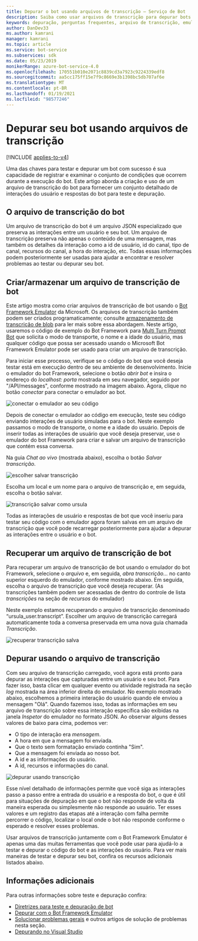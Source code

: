 ```yaml
---
title: Depurar o bot usando arquivos de transcrição – Serviço de Bot
description: Saiba como usar arquivos de transcrição para depurar bots. Veja como criar e recuperar esses arquivos, que fornecem conjuntos detalhados de interações de usuário e respostas de bot.
keywords: depuração, perguntas frequentes, arquivo de transcrição, emulador
author: DanDev33
ms.author: kamrani
manager: kamrani
ms.topic: article
ms.service: bot-service
ms.subservices: sdk
ms.date: 05/23/2019
monikerRange: azure-bot-service-4.0
ms.openlocfilehash: 170551b010e2071c8839cd3a7923c9224339edf8
ms.sourcegitcommit: aa5cc175ff15e7f9c8669e3b1398bc5db707af6e
ms.translationtype: MT
ms.contentlocale: pt-BR
ms.lasthandoff: 01/19/2021
ms.locfileid: "98577246"
---
```

# <a name="debug-your-bot-using-transcript-files"></a>Depurar seu bot usando arquivos de transcrição

[!INCLUDE [applies-to-v4](../includes/applies-to-v4-current.md)]

Uma das chaves para testar e depurar um bot com sucesso é sua capacidade de registrar e examinar o conjunto de condições que ocorrem durante a execução do bot. Este artigo aborda a criação e uso de um arquivo de transcrição do bot para fornecer um conjunto detalhado de interações do usuário e respostas do bot para teste e depuração.

## <a name="the-bot-transcript-file"></a>O arquivo de transcrição do bot

Um arquivo de transcrição do bot é um arquivo JSON especializado que preserva as interações entre um usuário e seu bot. Um arquivo de transcrição preserva não apenas o conteúdo de uma mensagem, mas também os detalhes da interação como a id de usuário, id do canal, tipo de canal, recursos do canal, a hora do interação, etc. Todas essas informações podem posteriormente ser usadas para ajudar a encontrar e resolver problemas ao testar ou depurar seu bot.

## <a name="creatingstoring-a-bot-transcript-file"></a>Criar/armazenar um arquivo de transcrição de bot

Este artigo mostra como criar arquivos de transcrição de bot usando o [Bot Framework Emulator](https://github.com/Microsoft/BotFramework-Emulator) da Microsoft. Os arquivos de transcrição também podem ser criados programaticamente; consulte [armazenamento de transcrição de blob](./bot-builder-howto-v4-storage.md#blob-transcript-storage) para ler mais sobre essa abordagem. Neste artigo, usaremos o código de exemplo do Bot Framework para [Multi Turn Prompt Bot](https://aka.ms/cs-multi-prompts-sample) que solicita o modo de transporte, o nome e a idade do usuário, mas qualquer código que possa ser acessado usando o Microsoft Bot Framework Emulator pode ser usado para criar um arquivo de transcrição.

Para iniciar esse processo, verifique se o código do bot que você deseja testar está em execução dentro de seu ambiente de desenvolvimento. Inicie o emulador do bot Framework, selecione o botão _abrir bot_ e insira o endereço do _localhost: porta_ mostrada em seu navegador, seguido por "/API/messages", conforme mostrado na imagem abaixo. Agora, clique no botão _conectar_ para conectar o emulador ao bot.

![conectar o emulador ao seu código](./media/emulator_open_bot_configuration.png)

Depois de conectar o emulador ao código em execução, teste seu código enviando interações de usuário simuladas para o bot. Neste exemplo passamos o modo de transporte, o nome e a idade do usuário. Depois de inserir todas as interações de usuário que você deseja preservar, use o emulador do bot Framework para criar e salvar um arquivo de transcrição que contém essa conversa.

Na guia _Chat ao vivo_ (mostrada abaixo), escolha o botão _Salvar transcrição_.

![escolher salvar transcrição](./media/emulator_transcript_save.png)

Escolha um local e um nome para o arquivo de transcrição e, em seguida, escolha o botão salvar.

![transcrição salvar como ursula](./media/emulator_transcript_saveas_ursula.png)

Todas as interações de usuário e respostas de bot que você inseriu para testar seu código com o emulador agora foram salvas em um arquivo de transcrição que você pode recarregar posteriormente para ajudar a depurar as interações entre o usuário e o bot.

## <a name="retrieving-a-bot-transcript-file"></a>Recuperar um arquivo de transcrição de bot

Para recuperar um arquivo de transcrição de bot usando o emulador do bot Framework, selecione o _arquivo_ e, em seguida, _abra transcrição..._ no canto superior esquerdo do emulador, conforme mostrado abaixo. Em seguida, escolha o arquivo de transcrição que você deseja recuperar. (As transcrições também podem ser acessadas de dentro do controle de lista _transcrições_ na seção de _recursos_ do emulador)

Neste exemplo estamos recuperando o arquivo de transcrição denominado “ursula_user.transcript”. Escolher um arquivo de transcrição carregará automaticamente toda a conversa preservada em uma nova guia chamada _Transcrição_.

![recuperar transcrição salva](./media/emulator_transcript_retrieve.png)

## <a name="debug-using-transcript-file"></a>Depurar usando o arquivo de transcrição

Com seu arquivo de transcrição carregado, você agora está pronto para depurar as interações que capturadas entre um usuário e seu bot. Para fazer isso, basta clicar em qualquer evento ou atividade registrada na seção _log_ mostrada na área inferior direita do emulador. No exemplo mostrado abaixo, escolhemos a primeira interação do usuário quando ele enviou a mensagem "Olá". Quando fazemos isso, todas as informações em seu arquivo de transcrição sobre essa interação específica são exibidas na janela _Inspetor_ do emulador no formato JSON. Ao observar alguns desses valores de baixo para cima, podemos ver:

* O tipo de interação era _mensagem_.
* A hora em que a mensagem foi enviada.
* Que o texto sem formatação enviado continha "Sim".
* Que a mensagem foi enviada ao nosso bot.
* A id e as informações do usuário.
* A id, recursos e informações do canal.

![depurar usando transcrição](./media/emulator_transcript_debug.png)

Esse nível detalhado de informações permite que você siga as interações passo a passo entre a entrada do usuário e a resposta do bot, o que é útil para situações de depuração em que o bot não responde de volta da maneira esperada ou simplesmente não responde ao usuário. Ter esses valores e um registro das etapas até a interação com falha permite percorrer o código, localizar o local onde o bot não responde conforme o esperado e resolver esses problemas.

Usar arquivos de transcrição juntamente com o Bot Framework Emulator é apenas uma das muitas ferramentas que você pode usar para ajudá-lo a testar e depurar o código do bot e as interações do usuário. Para ver mais maneiras de testar e depurar seu bot, confira os recursos adicionais listados abaixo.

## <a name="additional-information"></a>Informações adicionais

Para outras informações sobre teste e depuração confira:

* [Diretrizes para teste e depuração de bot](./bot-builder-testing-debugging.md)
* [Depurar com o Bot Framework Emulator](../bot-service-debug-emulator.md)
* [Solucionar problemas gerais](../bot-service-troubleshoot-bot-configuration.md) e outros artigos de solução de problemas nesta seção.
* [Depurando no Visual Studio](https://docs.microsoft.com/visualstudio/debugger/index)
